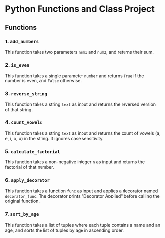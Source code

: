 # Python Functions and Class Project

## Functions

### 1. `add_numbers`
This function takes two parameters `num1` and `num2`, and returns their sum.

### 2. `is_even`
This function takes a single parameter `number` and returns `True` if the number is even, and `False` otherwise.

### 3. `reverse_string`
This function takes a string `text` as input and returns the reversed version of that string.

### 4. `count_vowels`
This function takes a string `text` as input and returns the count of vowels (a, e, i, o, u) in the string. It ignores case sensitivity.

### 5. `calculate_factorial`
This function takes a non-negative integer `n` as input and returns the factorial of that number.

### 6. `apply_decorator`
This function takes a function `func` as input and applies a decorator named `decorator_func`. The decorator prints "Decorator Applied" before calling the original function.

### 7. `sort_by_age`
This function takes a list of tuples where each tuple contains a name and an age, and sorts the list of tuples by age in ascending order.

